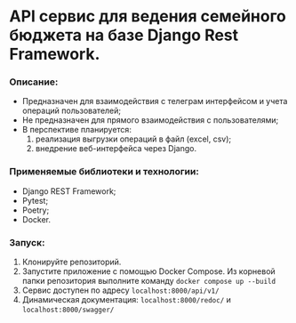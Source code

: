 # API сервис для ведения семейного бюджета на базе Django Rest Framework.

### Описание:
- Предназначен для взаимодействия с телеграм интерфейсом 
и учета операций пользователей;
- Не предназначен для прямого взаимодействия с пользователями;
- В перспективе планируется: 
  1. реализация выгрузки операций в файл (excel, csv);
  2. внедрение веб-интерфейса через Django.

### Применяемые библиотеки и технологии:
- Django REST Framework;
- Pytest;
- Poetry;
- Docker.

### Запуск:
1. Клонируйте репозиторий.
2. Запустите приложение с помощью Docker Compose. 
Из корневой папки репозитория выполните команду `docker compose up --build`
3. Сервис доступен по адресу `localhost:8000/api/v1/`
4. Динамическая документация: `localhost:8000/redoc/` и `localhost:8000/swagger/`